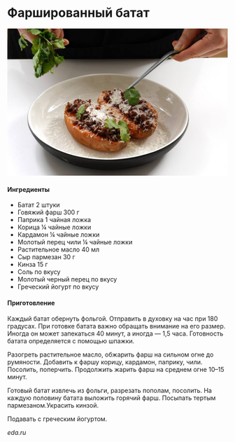 # Фаршированный батат

![](../pics/photo_2022-11-16_18-34-56.jpg)

#### Ингредиенты

* Батат 2 штуки
* Говяжий фарш 300 г
* Паприка 1 чайная ложка
* Корица ¼ чайные ложки
* Кардамон ¼ чайные ложки
* Молотый перец чили ¼ чайные ложки
* Растительное масло 40 мл
* Сыр пармезан 30 г
* Кинза 15 г
* Соль по вкусу
* Молотый черный перец по вкусу
* Греческий йогурт по вкусу

#### Приготовление

Каждый батат обернуть фольгой. Отправить в духовку на час при 180 градусах. При готовке батата важно обращать внимание на его размер. Иногда он может запекаться 40 минут, а иногда — 1,5 часа. Готовность батата определяется с помощью шпажки.

Разогреть растительное масло, обжарить фарш на сильном огне до румяности. Добавить к фаршу корицу, кардамон, паприку, чили. Посолить, поперчить. Продолжить жарить фарш на среднем огне 10–15 минут.

Готовый батат извлечь из фольги, разрезать пополам, посолить. На каждую половину батата выложить горячий фарш. Посыпать тертым пармезаном.Украсить кинзой.

Подавать с греческим йогуртом.

*eda.ru*
